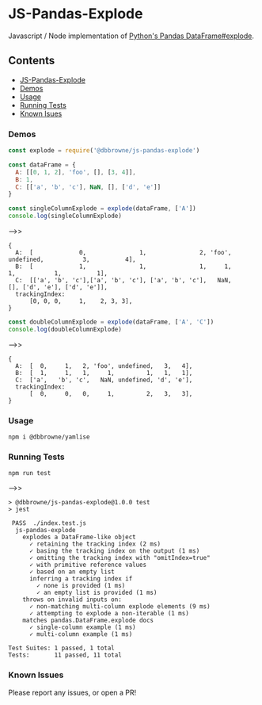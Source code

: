# JS-Pandas-Explode

Javascript / Node implementation of [Python's Pandas DataFrame#explode](https://pandas.pydata.org/docs/reference/api/pandas.DataFrame.explode.html).

## Contents
- [JS-Pandas-Explode](#js-pandas-explode)
- [Demos](#demos)
- [Usage](#usage)
- [Running Tests](#running-tests)
- [Known Isues](#known-issues)

### Demos
```js
const explode = require('@dbbrowne/js-pandas-explode')

const dataFrame = {
  A: [[0, 1, 2], 'foo', [], [3, 4]],
  B: 1,
  C: [['a', 'b', 'c'], NaN, [], ['d', 'e']]
}

const singleColumnExplode = explode(dataFrame, ['A'])
console.log(singleColumnExplode)
```
-->>
```console
{
  A:  [             0,               1,               2, 'foo', undefined,           3,          4],
  B:  [             1,               1,               1,     1,         1,           1,          1],
  C:  [['a', 'b', 'c'],['a', 'b', 'c'], ['a', 'b', 'c'],   NaN,         [], ['d', 'e'], ['d', 'e']],
  trackingIndex:
      [0, 0, 0,     1,    2, 3, 3],
}
```
```js
const doubleColumnExplode = explode(dataFrame, ['A', 'C'])
console.log(doubleColumnExplode)
```
-->>
```console
{
  A:  [  0,     1,   2, 'foo', undefined,   3,   4],
  B:  [  1,     1,   1,     1,         1,   1,   1],
  C:  ['a',   'b', 'c',   NaN, undefined, 'd', 'e'],
  trackingIndex:
      [  0,     0,   0,     1,         2,   3,   3],
}
```

### Usage

```console
npm i @dbbrowne/yamlise
```

### Running Tests
```console
npm run test
```
-->>
```console
> @dbbrowne/js-pandas-explode@1.0.0 test
> jest

 PASS  ./index.test.js
  js-pandas-explode
    explodes a DataFrame-like object
      ✓ retaining the tracking index (2 ms)
      ✓ basing the tracking index on the output (1 ms)
      ✓ omitting the tracking index with "omitIndex=true"
      ✓ with primitive reference values
      ✓ based on an empty list
      inferring a tracking index if
        ✓ none is provided (1 ms)
        ✓ an empty list is provided (1 ms)
    throws on invalid inputs on:
      ✓ non-matching multi-column explode elements (9 ms)
      ✓ attempting to explode a non-iterable (1 ms)
    matches pandas.DataFrame.explode docs
      ✓ single-column example (1 ms)
      ✓ multi-column example (1 ms)

Test Suites: 1 passed, 1 total
Tests:       11 passed, 11 total
```
### Known Issues

Please report any issues, or open a PR!